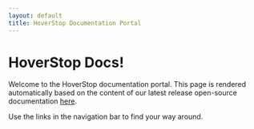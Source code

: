 ```yaml
---
layout: default
title: HoverStop Documentation Portal
---
```


# HoverStop Docs!

Welcome to the HoverStop documentation portal.  This page is rendered automatically based on the content of our latest release open-source documentation [here](https://github.com/hover-stop/docs/tree/gh-pages).

Use the links in the navigation bar to find your way around.